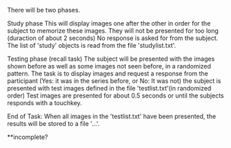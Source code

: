 There will be two phases.

Study phase This will display images one after the other in order for the subject to memorize these images. They will not be presented for too long (duraction of about 2 seconds) No response is asked for from the subject. The list of 'study' objects is read from the file 'studylist.txt'.

Testing phase (recall task) The subject will be presented with the images shown before as well as some images not seen before, in a randomized pattern. The task is to display images and request a response from the participant (Yes: it was in the series before, or No: It was not) the subject is presented with test images defined in the file 'testlist.txt'(in randomized order) Test images are presented for about 0.5 seconds or until the subjects responds with a touchkey.

End of Task: When all images in the 'testlist.txt' have been presented, the results will be stored to a file '...'.

**incomplete?
